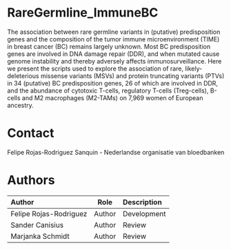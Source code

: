 # RareGermline_ImmuneBC

The association between rare germline variants in (putative) predisposition genes and the composition of the tumor immune microenvironment (TIME) in breast cancer (BC) remains largely unknown. Most BC predisposition genes are involved in DNA damage repair (DDR), and when mutated cause genome instability and thereby adversely affects immunosurveillance. Here we present the scripts used to explore the association of rare, likely-deleterious missense variants (MSVs) and protein truncating variants (PTVs) in 34 (putative) BC predisposition genes, 26 of which are involved in DDR, and the abundance of cytotoxic T-cells, regulatory T-cells (Treg-cells), B-cells and M2 macrophages (M2-TAMs) on 7,969 women of European ancestry.

# Contact
Felipe Rojas-Rodriguez
Sanquin - Nederlandse organisatie van bloedbanken

# Authors
| Author                 | Role   | Description             |
| :----                  | :----: | :----                   |
| Felipe Rojas-Rodriguez | Author | Development             |
| Sander Canisius        | Author | Review                  |
| Marjanka Schmidt       | Author | Review                  |

